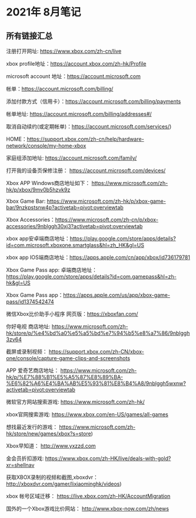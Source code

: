 # 2021年 8月笔记

## 所有链接汇总

注册打开网址: https://www.xbox.com/zh-cn/live

xbox profile地址：https://account.xbox.com/zh-hk/Profile 

microsoft account 地址：https://account.microsoft.com 

帐单：https://account.microsoft.com/billing/

添加付款方式（信用卡）：https://account.microsoft.com/billing/payments

帐单地址: https://account.microsoft.com/billing/addresses#/

取消自动续约(或定期帐单)：https://account.microsoft.com/services/)

HOME：https://support.xbox.com/zh-cn/help/hardware-network/console/my-home-xbox

家庭组添加地址: https://account.microsoft.com/family/

打开我的设备页保修注册： https://account.microsoft.com/devices/ 

Xbox APP Windows商店地址如下： https://www.microsoft.com/zh-hk/p/xbox/9mv0b5hzvk9z

Xbox Game Bar: https://www.microsoft.com/zh-hk/p/xbox-game-bar/9nzkpstsnw4p?activetab=pivot:overviewtab

Xbox Accessories：https://www.microsoft.com/zh-cn/p/xbox-accessories/9nblggh30xj3?activetab=pivot:overviewtab

xbox app安卓端商店地址：https://play.google.com/store/apps/details?id=com.microsoft.xboxone.smartglass&hl=zh_HK&gl=US

xbox app IOS端商店地址：https://apps.apple.com/cn/app/xbox/id736179781

Xbox Game Pass app: 卓端商店地址：https://play.google.com/store/apps/details?id=com.gamepass&hl=zh-hk&gl=US 

Xbox Game Pass app：https://apps.apple.com/us/app/xbox-game-pass/id1374542474

微信Xbox比价助手小程序 网页版：https://xboxfan.com/

你好电视 商店地址: https://www.microsoft.com/zh-hk/store/p/%e4%bd%a0%e5%a5%bd%e7%94%b5%e8%a7%86/9nblggh3zv64

截屏或录制视频： https://support.xbox.com/zh-CN/xbox-one/console/capture-game-clips-and-screenshots 

APP 爱奇艺商店地址： https://www.microsoft.com/zh-hk/p/%E7%88%B1%E5%A5%87%E8%89%BA-%E6%82%A6%E4%BA%AB%E5%93%81%E8%B4%A8/9nblggh5wxnw?activetab=pivot:overviewtab

微软官方网站搜索游戏: https://www.microsoft.com/zh-hk/ 

xbox官网搜索游戏: https://www.xbox.com/en-US/games/all-games

想找最近发行的游戏： https://www.microsoft.com/zh-hk/store/new/games/xbox?s=store)

Xbox早知道： http://www.yxzzd.com

金会员折扣游戏: https://www.xbox.com/zh-HK/live/deals-with-gold?xr=shellnav

获取XBOX录制的视频和截图,xboxdvr：http://xboxdvr.com/gamer/lixiaominghk/videos)

xbox 帐号区域迁移： https://live.xbox.com/zh-HK/AccountMigration

国外的一个Xbox游戏比价网站： http://www.xbox-now.com/zh/news


